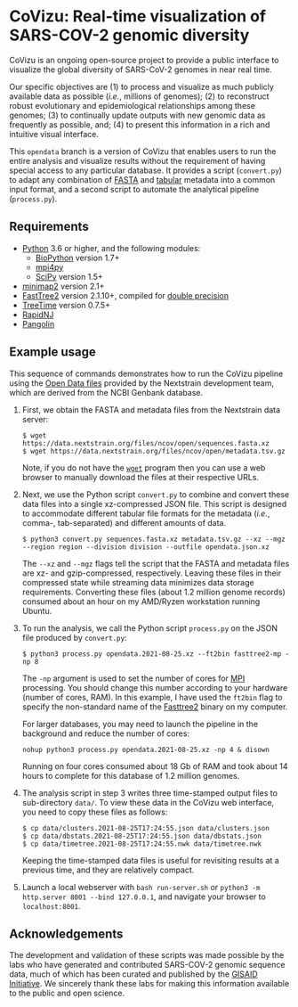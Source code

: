 # CoVizu: Real-time visualization of SARS-COV-2 genomic diversity

CoVizu is an ongoing open-source project to provide a public interface to visualize the global diversity of SARS-CoV-2 genomes in near real time.

Our specific objectives are (1) to process and visualize as much publicly available data as possible (*i.e.*, millions of genomes); (2) to reconstruct robust evolutionary and epidemiological relationships among these genomes; (3) to continually update outputs with new genomic data as frequently as possible, and; (4) to present this information in a rich and intuitive visual interface.

This `opendata` branch is a version of CoVizu that enables users to run the entire analysis and visualize results without the requirement of having special access to any particular database.  It provides a script (`convert.py`) to adapt any combination of [FASTA](https://en.wikipedia.org/wiki/FASTA_format) and [tabular](https://en.wikipedia.org/wiki/Table_(information)) metadata into a common input format, and a second script to automate the analytical pipeline (`process.py`).

## Requirements
* [Python](https://www.python.org/) 3.6 or higher, and the following modules:
  * [BioPython](https://biopython.org/) version 1.7+
  * [mpi4py](https://pypi.org/project/mpi4py/)
  * [SciPy](https://www.scipy.org/) version 1.5+
* [minimap2](https://github.com/lh3/minimap2) version 2.1+ 
* [FastTree2](http://www.microbesonline.org/fasttree/) version 2.1.10+, compiled for [double precision](http://www.microbesonline.org/fasttree/#BranchLen)
* [TreeTime](https://github.com/neherlab/treetime) version 0.7.5+
* [RapidNJ](https://birc.au.dk/software/rapidnj/)
* [Pangolin](https://github.com/cov-lineages/pangolin/)

## Example usage

This sequence of commands demonstrates how to run the CoVizu pipeline using the [Open Data files](https://nextstrain.org/blog/2021-07-08-ncov-open-announcement) provided by the Nextstrain development team, which are derived from the NCBI Genbank database.

1. First, we obtain the FASTA and metadata files from the Nextstrain data server:
   ```console
   $ wget https://data.nextstrain.org/files/ncov/open/sequences.fasta.xz
   $ wget https://data.nextstrain.org/files/ncov/open/metadata.tsv.gz
   ```
   Note, if you do not have the [`wget`](https://www.gnu.org/software/wget/) program then you can use a web browser to manually download the files at their respective URLs.

2. Next, we use the Python script `convert.py` to combine and convert these data files into a single xz-compressed JSON file.
   This script is designed to accommodate different tabular file formats for the metadata (*i.e.*, comma-, tab-separated) and different amounts of data.
   ```console
   $ python3 convert.py sequences.fasta.xz metadata.tsv.gz --xz --mgz --region region --division division --outfile opendata.json.xz
   ```
   The `--xz` and `--mgz` flags tell the script that the FASTA and metadata files are xz- and gzip-compressed, respectively.
   Leaving these files in their compressed state while streaming data minimizes data storage requirements.
   Converting these files (about 1.2 million genome records) consumed about an hour on my AMD/Ryzen workstation running Ubuntu.

3. To run the analysis, we call the Python script `process.py` on the JSON file produced by `convert.py`:
   ```console
   $ python3 process.py opendata.2021-08-25.xz --ft2bin fasttree2-mp -np 8
   ```
   The `-np` argument is used to set the number of cores for [MPI](https://en.wikipedia.org/wiki/Message_Passing_Interface) processing.
   You should change this number according to your hardware (number of cores, RAM).
   In this example, I have used the `ft2bin` flag to specify the non-standard name of the [Fasttree2](http://www.microbesonline.org/fasttree/) binary on my computer.
   
   For larger databases, you may need to launch the pipeline in the background and reduce the number of cores:
   ```console
   nohup python3 process.py opendata.2021-08-25.xz -np 4 & disown
   ```
   Running on four cores consumed about 18 Gb of RAM and took about 14 hours to complete for this database of 1.2 million genomes.

4. The analysis script in step 3 writes three time-stamped output files to sub-directory `data/`.  To view these data in the CoVizu web interface, you need to copy these files as follows:
   ```console
   $ cp data/clusters.2021-08-25T17:24:55.json data/clusters.json
   $ cp data/dbstats.2021-08-25T17:24:55.json data/dbstats.json
   $ cp data/timetree.2021-08-25T17:24:55.nwk data/timetree.nwk
   ```
   Keeping the time-stamped data files is useful for revisiting results at a previous time, and they are relatively compact.

5. Launch a local webserver with `bash run-server.sh` or `python3 -m http.server 8001 --bind 127.0.0.1`, and navigate your browser to `localhost:8001`.


## Acknowledgements
The development and validation of these scripts was made possible by the labs who have generated and contributed SARS-COV-2 genomic sequence data, much of which has been curated and published by the [GISAID Initiative](https://www.gisaid.org/).  We sincerely thank these labs for making this information available to the public and open science.
